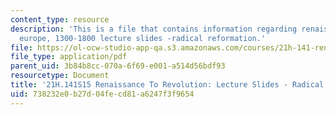 ```yaml
---
content_type: resource
description: 'This is a file that contains information regarding renaissance to revolution:
  europe, 1300-1800 lecture slides -radical reformation.'
file: https://ol-ocw-studio-app-qa.s3.amazonaws.com/courses/21h-141-renaissance-to-revolution-europe-1300-1800-spring-2015/738232e0b27d04fecd81a6247f3f9654_MIT21H_141S15_Radical.pdf
file_type: application/pdf
parent_uid: 3b84b8cc-070a-6f69-e001-a514d56bdf93
resourcetype: Document
title: '21H.141S15 Renaissance To Revolution: Lecture Slides - Radical Reformation'
uid: 738232e0-b27d-04fe-cd81-a6247f3f9654
---
```

